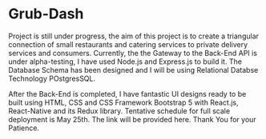 # Grub-Dash

Project is still under progress, the aim of this project is to create a triangular connection of small restaurants and catering services to private delivery services and consumers.
Currently, the the Gateway to the Back-End API is under alpha-testing, I have used Node.js and Express.js to build it. The Database Schema has been designed and I will be using Relational Databse Technology POstgresSQL.

After the Back-End is completed, I have fantastic UI designs ready to be built using HTML, CSS and CSS Framework Bootstrap 5 with React.js, React-Native and its Redux library. Tentative schedule for full scale deployment is May 25th. The link will be provided here. Thank You for your Patience.

